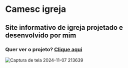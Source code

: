 # Camesc igreja
## Site informativo de igreja projetado e desenvolvido por mim
### Quer ver o projeto? <a href="https://eliasafecode.github.io/Igreja-Camesc/index.html">Clique aqui</a>
![Captura de tela 2024-11-07 213639](https://github.com/user-attachments/assets/4ebaefba-b3a0-4a8d-a66d-bec4521b0a2e)
